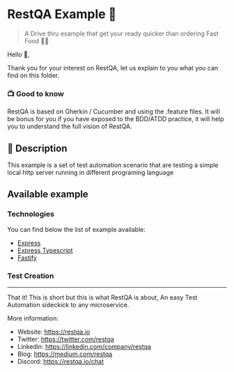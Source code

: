 # RestQA Example 🚀

> A Drive thru example that get your ready quicker than ordering Fast Food 🍔🍟

Hello 👋,

Thank you for your interest on RestQA, let us explain to you what you can find on this folder.

### 📺 Good to know 

RestQA is based on Gherkin / Cucumber and using the .feature files.
It will be bonus for you if you have exposed to the BDD/ATDD practice, it will help you to understand the full vision of RestQA.

## 🗽 Description

This example is a set of test automation scenario that are testing a simple local http server running in different programing language

## Available example

### Technologies

You can find below the list of example available:

* [Express](./express)
* [Express Typescript](./express-typescript)
* [Fastify](./fastify)

### Test Creation

---

That it! This is short but this is what RestQA is about, An easy Test Automation sideckick to any microservice.

More information:

* Website: https://restqa.io
* Twitter: https://twitter.com/restqa
* Linkedin: https://linkedin.com/company/restqa
* Blog: https://medium.com/restqa
* Discord: https://restqa.io/chat
